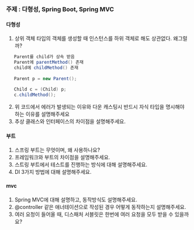 ### 주제 : 다형성, Spring Boot, Spring MVC

#### 다형성
1. 상위 객체 타입의 객체를 생성할 때 인스턴스를 하위 객체로 해도 상관없다. 왜그럴까?
```java
   Parent를 child가 상속 받음
   Parent에 parentMethod() 존재
   child에 childMethod() 존재
   
   Parent p = new Parent();
   
   Child c = (Child) p;
   c.childMethod();
   ```
2. 위 코드에서 에러가 발생되는 이유와 다운 캐스팅시 반드시 자식 타입을 명시해야 하는 이유를 설명해주세요  
3. 추상 클래스와 인터페이스의 차이점을 설명해주세요.

#### 부트
1. 스프링 부트는 무엇이며, 왜 사용하나요?
2. 프레임워크와 부트의 차이점을 설명해주세요.
3. 스트링 부트에서 테스트를 진행하는 방식에 대해 설명해주세요.
4. DI 3가지 방법에 대해 설명해주세요.

#### mvc
1. Spring MVC에 대해 설명하고, 동작방식도 설명해주세요.
2. @controller 같은 애너테이션으로 작성된 경우 어떻게 동작하는지 설명해주세요.
3. 여러 요청이 들어올 때, 디스패처 서블릿은 한번에 여러 요청을 모두 받을 수 있을까요?
